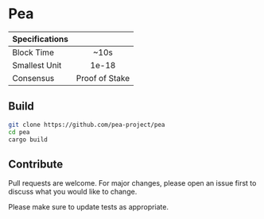 # Pea

|Specifications||
|:-|:-:|
|Block Time|~10s|
|Smallest Unit|1e-18|
|Consensus|Proof of Stake|

## Build

```bash
git clone https://github.com/pea-project/pea
cd pea
cargo build
```

## Contribute

Pull requests are welcome. For major changes, please open an issue first to discuss what you would like to change.

Please make sure to update tests as appropriate.
